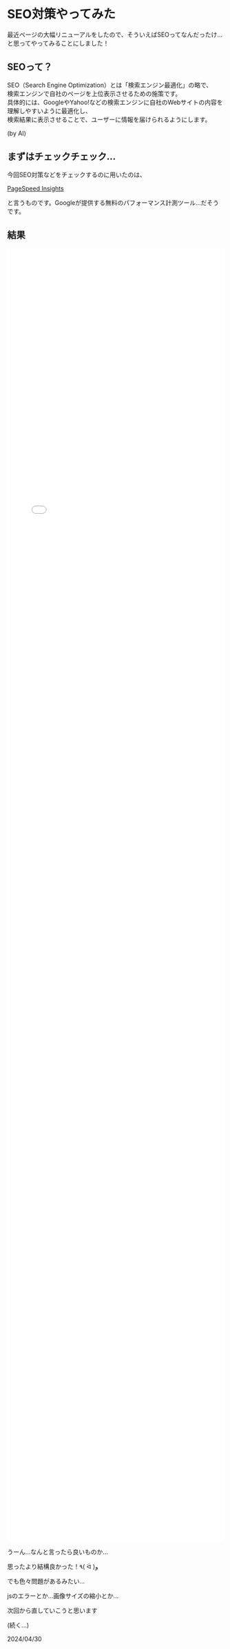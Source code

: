 <h1>SEO対策やってみた</h1>
<p>
  最近ページの大幅リニューアルをしたので、そういえばSEOってなんだったけ...と思ってやってみることにしました！
</p>
<h2>SEOって？</h2>
<p>
  SEO（Search Engine Optimization）とは「検索エンジン最適化」の略で、<br />
  検索エンジンで自社のページを上位表示させるための施策です。<br />
  具体的には、GoogleやYahoo!などの検索エンジンに自社のWebサイトの内容を理解しやすいように最適化し、<br />
  検索結果に表示させることで、ユーザーに情報を届けられるようにします。
</p>
<p>(by AI)</p>
<h2>まずはチェックチェック...</h2>
<p>今回SEO対策などをチェックするのに用いたのは、</p>
<a href="https://pagespeed.web.dev" target="_parent">PageSpeed Insights</a>
<p>
  と言うものです。Googleが提供する無料のパフォーマンス計測ツール...だそうです。
</p>
<h2>結果</h2>
<iframe
  src="./PageSpeedInsights/PageSpeedInsights.html"
  frameborder="0"
  style="width: 100%; height: 75vh; background-color: white"></iframe>
<p>うーん...なんと言ったら良いものか...</p>
<p>思ったより結構良かった！٩( ᐛ )و</p>
<p>でも色々問題があるみたい...</p>
<p>jsのエラーとか...画像サイズの縮小とか...</p>
<p>次回から直していこうと思います</p>
<p>(続く...)</p>
<date>2024/04/30</date>
